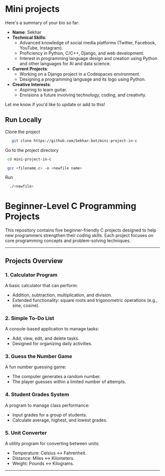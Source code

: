 
# Mini projects 
Here's a summary of your bio so far:  

- **Name**: Sekhar  
- **Technical Skills**:  
  - Advanced knowledge of social media platforms (Twitter, Facebook, YouTube, Instagram).  
  - Proficiency in Python, C/C++, Django, and web development.  
  - Interest in programming language design and creation using Python and other languages for AI and data science.  
- **Current Projects**:  
  - Working on a Django project in a Codespaces environment.  
  - Designing a programming language and its logo using Python.  
- **Creative Interests**:  
  - Aspiring to learn guitar.  
  - Envisions a future involving technology, coding, and creativity.  

Let me know if you'd like to update or add to this!
 
## Run Locally

Clone the project

```bash
   git clone https://github.com/Sekhar-bot/mini-project-in-c
```

Go to the project directory

```bash
 cd mini-project-in-c
```



```bash
 gcc <filename.c> -o <newfile name>
```

Run

```bash
  ./<newfile>
```

# Beginner-Level C Programming Projects  

This repository contains five beginner-friendly C projects designed to help new programmers strengthen their coding skills. Each project focuses on core programming concepts and problem-solving techniques.  

---

## Projects Overview  

### **1. Calculator Program**  
A basic calculator that can perform:  
- Addition, subtraction, multiplication, and division.  
- Extended functionality: square roots and trigonometric operations (e.g., sine, cosine).  

### **2. Simple To-Do List**  
A console-based application to manage tasks:  
- Add, view, edit, and delete tasks.  
- Designed for organizing daily activities.  

### **3. Guess the Number Game**  
A fun number guessing game:  
- The computer generates a random number.  
- The player guesses within a limited number of attempts.  

### **4. Student Grades System**  
A program to manage class performance:  
- Input grades for a group of students.  
- Calculate average, highest, and lowest grades.  

### **5. Unit Converter**  
A utility program for converting between units:  
- Temperature: Celsius ↔ Fahrenheit.  
- Distance: Miles ↔ Kilometers.  
- Weight: Pounds ↔ Kilograms.  

---


